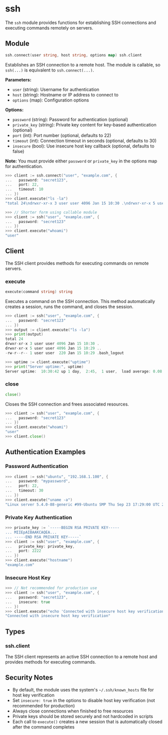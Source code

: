 # ssh

The `ssh` module provides functions for establishing SSH connections and executing commands remotely on servers.

## Module

```go copy filename="Function signature"
ssh.connect(user string, host string, options map) ssh.client
```

Establishes an SSH connection to a remote host. The module is callable, so `ssh(...)` is equivalent to `ssh.connect(...)`.

**Parameters:**
- `user` (string): Username for authentication
- `host` (string): Hostname or IP address to connect to
- `options` (map): Configuration options

**Options:**
- `password` (string): Password for authentication (optional)
- `private_key` (string): Private key content for key-based authentication (optional)
- `port` (int): Port number (optional, defaults to 22)
- `timeout` (int): Connection timeout in seconds (optional, defaults to 30)
- `insecure` (bool): Use insecure host key callback (optional, defaults to false)

**Note:** You must provide either `password` or `private_key` in the options map for authentication.

```go copy filename="Example"
>>> client := ssh.connect("user", "example.com", {
...   password: "secret123",
...   port: 22,
...   timeout: 10
... })
>>> client.execute("ls -la")
"total 24\ndrwxr-xr-x 3 user user 4096 Jan 15 10:30 .\ndrwxr-xr-x 5 user user 4096 Jan 15 10:29 ..\n-rw-r--r-- 1 user user  220 Jan 15 10:29 .bash_logout\n"

>>> // Shorter form using callable module
>>> client := ssh("user", "example.com", {
...   password: "secret123"
... })
>>> client.execute("whoami")
"user"
```

## Client

The SSH client provides methods for executing commands on remote servers.

### execute

```go filename="Method signature"
execute(command string) string
```

Executes a command on the SSH connection. This method automatically creates a session, runs the command, and closes the session.

```go filename="Example"
>>> client := ssh("user", "example.com", {
...   password: "secret123"
... })
>>> output := client.execute("ls -la")
>>> print(output)
total 24
drwxr-xr-x 3 user user 4096 Jan 15 10:30 .
drwxr-xr-x 5 user user 4096 Jan 15 10:29 ..
-rw-r--r-- 1 user user  220 Jan 15 10:29 .bash_logout

>>> uptime := client.execute("uptime")
>>> print("Server uptime:", uptime)
Server uptime:  10:30:42 up 1 day,  2:45,  1 user,  load average: 0.08, 0.02, 0.01
```

### close

```go filename="Method signature"
close()
```

Closes the SSH connection and frees associated resources.

```go filename="Example"
>>> client := ssh("user", "example.com", {
...   password: "secret123"
... })
>>> client.execute("whoami")
"user"
>>> client.close()
```

## Authentication Examples

### Password Authentication

```go copy filename="Example"
>>> client := ssh("ubuntu", "192.168.1.100", {
...   password: "mypassword",
...   port: 22,
...   timeout: 30
... })
>>> client.execute("uname -a")
"Linux server 5.4.0-88-generic #99-Ubuntu SMP Thu Sep 23 17:29:00 UTC 2021 x86_64 x86_64 x86_64 GNU/Linux"
```

### Private Key Authentication

```go copy filename="Example"
>>> private_key := `-----BEGIN RSA PRIVATE KEY-----
... MIIEpAIBAAKCAQEA...
... -----END RSA PRIVATE KEY-----`
>>> client := ssh("user", "example.com", {
...   private_key: private_key,
...   port: 2222
... })
>>> client.execute("hostname")
"example.com"
```

### Insecure Host Key

```go copy filename="Example"
>>> // Not recommended for production use
>>> client := ssh("user", "example.com", {
...   password: "secret123",
...   insecure: true
... })
>>> client.execute("echo 'Connected with insecure host key verification'")
"Connected with insecure host key verification"
```

## Types

### ssh.client

The SSH client represents an active SSH connection to a remote host and provides
methods for executing commands.

## Security Notes

- By default, the module uses the system's `~/.ssh/known_hosts` file for host key verification
- Set `insecure: true` in the options to disable host key verification (not recommended for production)
- Always close connections when finished to free resources
- Private keys should be stored securely and not hardcoded in scripts
- Each call to `execute()` creates a new session that is automatically closed after the command completes
